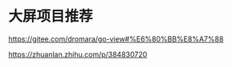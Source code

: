# 大屏项目推荐

https://gitee.com/dromara/go-view#%E6%80%BB%E8%A7%88

https://zhuanlan.zhihu.com/p/384830720
